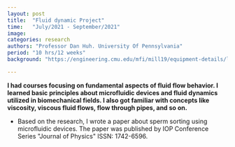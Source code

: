 ```yaml
---
layout: post
title:  "Fluid dynamic Project"
time:   "July/2021 - September/2021"
image: 
categories: research
authors: "Professor Dan Huh. University Of Pennsylvania"
period: "10 hrs/12 weeks"
background: "https://engineering.cmu.edu/mfi/mill19/equipment-details/lincoln-electric-sculptprint-rnd.html"

---
```

**I had courses focusing on fundamental aspects of fluid flow behavior. I learned basic principles about microfluidic devices and fluid dynamics utilized in biomechanical fields. I also got familiar with concepts like viscosity, viscous fluid flows, flow through pipes, and so on.**
- Based on the research, I wrote a paper about sperm sorting using microfluidic devices. The paper was published by IOP Conference Series "Journal of Physics" ISSN: 1742-6596.